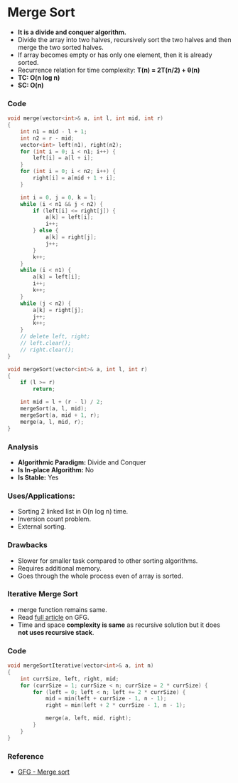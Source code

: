 # Merge Sort

-   **It is a divide and conquer algorithm.**
-   Divide the array into two halves, recursively sort the two halves and then merge the two sorted halves.
-   If array becomes empty or has only one element, then it is already sorted.
-   Recurrence relation for time complexity: **T(n) = 2T(n/2) + θ(n)**
-   **TC: O(n log n)**
-   **SC: O(n)**

### Code

```cpp
void merge(vector<int>& a, int l, int mid, int r)
{
    int n1 = mid - l + 1;
    int n2 = r - mid;
    vector<int> left(n1), right(n2);
    for (int i = 0; i < n1; i++) {
        left[i] = a[l + i];
    }
    for (int i = 0; i < n2; i++) {
        right[i] = a[mid + 1 + i];
    }

    int i = 0, j = 0, k = l;
    while (i < n1 && j < n2) {
        if (left[i] <= right[j]) {
            a[k] = left[i];
            i++;
        } else {
            a[k] = right[j];
            j++;
        }
        k++;
    }
    while (i < n1) {
        a[k] = left[i];
        i++;
        k++;
    }
    while (j < n2) {
        a[k] = right[j];
        j++;
        k++;
    }
    // delete left, right;
    // left.clear();
    // right.clear();
}

void mergeSort(vector<int>& a, int l, int r)
{
    if (l >= r)
        return;

    int mid = l + (r - l) / 2;
    mergeSort(a, l, mid);
    mergeSort(a, mid + 1, r);
    merge(a, l, mid, r);
}
```

### Analysis

-   **Algorithmic Paradigm:** Divide and Conquer
-   **Is In-place Algorithm:** No
-   **Is Stable:** Yes

### Uses/Applications:

-   Sorting 2 linked list in O(n log n) time.
-   Inversion count problem.
-   External sorting.

### Drawbacks

-   Slower for smaller task compared to other sorting algorithms.
-   Requires additional memory.
-   Goes through the whole process even of array is sorted.

### Iterative Merge Sort

-   merge function remains same.
-   Read [full article](https://www.geeksforgeeks.org/iterative-merge-sort/) on GFG.
-   Time and space **complexity is same** as recursive solution but it does **not uses recursive stack**.

### Code

```cpp
void mergeSortIterative(vector<int>& a, int n)
{
    int currSize, left, right, mid;
    for (currSize = 1; currSize < n; currSize = 2 * currSize) {
        for (left = 0; left < n; left += 2 * currSize) {
            mid = min(left + currSize - 1, n - 1);
            right = min(left + 2 * currSize - 1, n - 1);

            merge(a, left, mid, right);
        }
    }
}
```

### Reference

-   [GFG - Merge sort](https://www.geeksforgeeks.org/merge-sort/)
